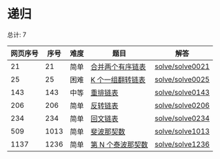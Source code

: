 # 递归

<!--- table -->

总计: 7

| 网页序号 | 序号 | 难度 | 题目                                                                           | 解答                                  |
| -------- | ---- | ---- | ------------------------------------------------------------------------------ | ------------------------------------- |
| 21       | 21   | 简单 | [合并两个有序链表](https://leetcode-cn.com/problems/merge-two-sorted-lists/)   | [solve/solve0021](../solve/solve0021) |
| 25       | 25   | 困难 | [K 个一组翻转链表](https://leetcode-cn.com/problems/reverse-nodes-in-k-group/) | [solve/solve0025](../solve/solve0025) |
| 143      | 143  | 中等 | [重排链表](https://leetcode-cn.com/problems/reorder-list/)                     | [solve/solve0143](../solve/solve0143) |
| 206      | 206  | 简单 | [反转链表](https://leetcode-cn.com/problems/reverse-linked-list/)              | [solve/solve0206](../solve/solve0206) |
| 234      | 234  | 简单 | [回文链表](https://leetcode-cn.com/problems/palindrome-linked-list/)           | [solve/solve0234](../solve/solve0234) |
| 509      | 1013 | 简单 | [斐波那契数](https://leetcode-cn.com/problems/fibonacci-number/)               | [solve/solve1013](../solve/solve1013) |
| 1137     | 1236 | 简单 | [第 N 个泰波那契数](https://leetcode-cn.com/problems/n-th-tribonacci-number/)  | [solve/solve1236](../solve/solve1236) |
